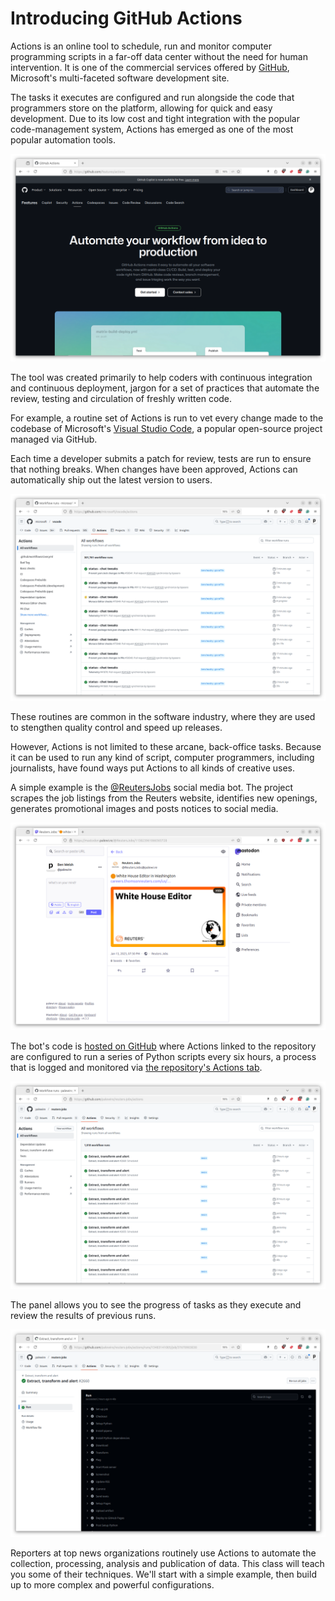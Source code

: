 # Introducing GitHub Actions

Actions is an online tool to schedule, run and monitor computer programming scripts in a far-off data center without the need for human intervention. It is one of the commercial services offered by [GitHub](https://en.wikipedia.org/wiki/GitHub), Microsoft's multi-faceted software development site.

The tasks it executes are configured and run alongside the code that programmers store on the platform, allowing for quick and easy development. Due to its low cost and tight integration with the popular code-management system, Actions has emerged as one of the most popular automation tools.

[![Actions homepage](_static/actions-homepage.png)](https://github.com/features/actions)

The tool was created primarily to help coders with continuous integration and continuous deployment, jargon for a set of practices that automate the review, testing and circulation of freshly written code.

For example, a routine set of Actions is run to vet every change made to the codebase of Microsoft's [Visual Studio Code](https://github.com/microsoft/vscode), a popular open-source project managed via GitHub.

Each time a developer submits a patch for review, tests are run to ensure that nothing breaks. When changes have been approved, Actions can automatically ship out the latest version to users.

[![VS Code actions](_static/vscode-actions.png)](https://github.com/microsoft/vscode/actions)

These routines are common in the software industry, where they are used to stengthen quality control and speed up releases.

However, Actions is not limited to these arcane, back-office tasks. Because it can be used to run any kind of script, computer programmers, including journalists, have found ways put Actions to all kinds of creative uses.

A simple example is the [@ReutersJobs](https://mastodon.palewi.re/@ReutersJobs) social media bot. The project scrapes the job listings from the Reuters website, identifies new openings, generates promotional images and posts notices to social media.

[![@ReutersJobs post](_static/reuters-jobs-post.png)](https://mastodon.palewi.re/@ReutersJobs/113823961066565728)

The bot's code is [hosted on GitHub](https://github.com/palewire/reuters-jobs) where Actions linked to the repository are configured to run a series of Python scripts every six hours, a process that is logged and monitored via [the repository's Actions tab](https://github.com/palewire/reuters-jobs/actions).

[![@ReutersJobs actions](_static/reuters-jobs-actions.png)](https://github.com/palewire/reuters-jobs/actions)

The panel allows you to see the progress of tasks as they execute and review the results of previous runs.

[![@ReutersJobs tasks](_static/reuters-jobs-task.png)](https://github.com/palewire/reuters-jobs/actions/runs/13483141005/job/37670903830)

Reporters at top news organizations routinely use Actions to automate the collection, processing, analysis and publication of data. This class will teach you some of their techniques. We'll start with a simple example, then build up to more complex and powerful configurations.
